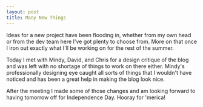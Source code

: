 ```yaml
---
layout: post
title: Many New Things
---
```


Ideas for a new project have been flooding in, whether from my own head or from the dev
team here I've got plenty to choose from. More on that once I iron out exactly what
I'll be working on for the rest of the summer.

Today I met with Mindy, David, and Chris for a design critique of the blog and was left 
with no shortage of things to work on there either. Mindy's professionally designing
eye caught all sorts of things that I wouldn't have noticed and has been a great help
in making the blog look nice.

After the meeting I made some of those changes and am looking forward to having tomorrow
off for Independence Day. Hooray for 'merica!
